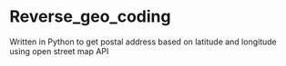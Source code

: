 # Reverse_geo_coding
Written in Python to get postal address based on latitude and longitude using open street map API
